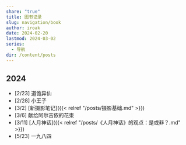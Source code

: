 ```yaml
---
share: "true"
title: 图书记录
slug: navigation/book
author: iroak
date: 2024-02-20
lastmod: 2024-03-02
series:
  - 导航
dir: /content/posts
---
```

## 2024
* [2/23]  道诡异仙
* [2/28]  小王子
* [3/2]  [新摄影笔记]({{< relref "/posts/摄影基础.md" >}})
* [3/6]  献给阿尔吉侬的花束
* [3/11]  [人月神话]({{< relref "/posts/《人月神话》的观点：是或非？.md" >}})
* [5/23]  一九八四
